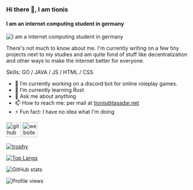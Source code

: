 ### Hi there 👋, I am tionis
#### I am an internet computing student in germany
![I am a internet computing student in germany](https://unsplash.com/photos/m_HRfLhgABo/download?force=true)

There's not much to know about me. I'm currently writing on a few tiny projects next to my studies and am quite fond of stuff like decentralization and other ways to make the internet better for everyone.

Skills: GO / JAVA / JS / HTML / CSS

- 🔭 I’m currently working on a discord bot for online roleplay games. 
- 🌱 I’m currently learning Rust 
- 💬 Ask me about anything 
- 📫 How to reach me: per mail at tionis@tasadar.net 
- ⚡ Fun fact: I have no idea what I'm doing 


[<img src='https://cdn.jsdelivr.net/npm/simple-icons@3.0.1/icons/protonmail.svg' alt='github' height='40'>](mailto://tionis@tasadar.net)  [<img src='https://cdn.jsdelivr.net/npm/simple-icons@3.0.1/icons/icloud.svg' alt='website' height='40'>](https://tionis.tasadar.net)  

[![trophy](https://github-profile-trophy.vercel.app/?username=tionis)](https://github.com/ryo-ma/github-profile-trophy)

[![Top Langs](https://github-readme-stats.vercel.app/api/top-langs/?username=tionis&layout=compact)](https://github.com/anuraghazra/github-readme-stats)

![GitHub stats](https://github-readme-stats.vercel.app/api?username=tionis&show_icons=true&count_private=true)  

![Profile views](https://gpvc.arturio.dev/tionis)  
